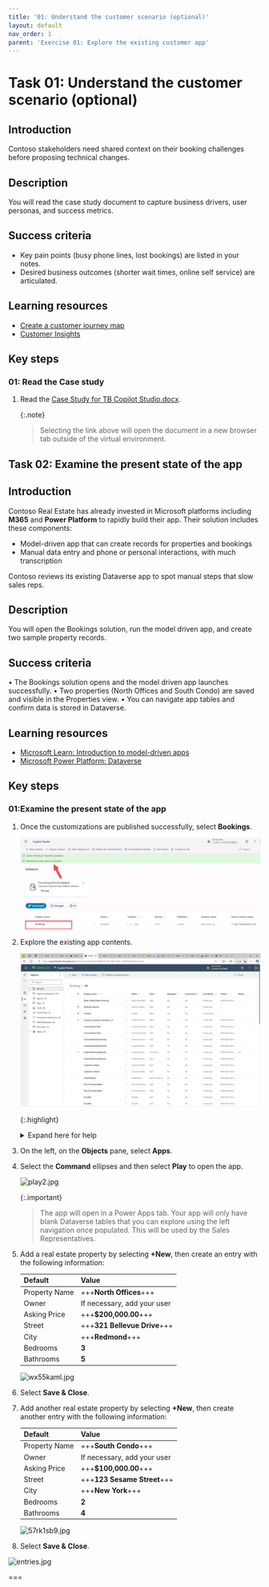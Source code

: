 ```yaml
---
title: '01: Understand the customer scenario (optional)'
layout: default
nav_order: 1
parent: 'Exercise 01: Explore the existing customer app'
---
```


# Task 01: Understand the customer scenario (optional)

## Introduction

Contoso stakeholders need shared context on their booking challenges before proposing technical changes.

## Description

You will read the case study document to capture business drivers, user personas, and success metrics.

## Success criteria

- Key pain points (busy phone lines, lost bookings) are listed in your notes.
- Desired business outcomes (shorter wait times, online self service) are articulated.

## Learning resources

-   [Create a customer journey map](https://learn.microsoft.com/en-us/training/modules/create-customer-journey-map/)
-   [Customer Insights](https://learn.microsoft.com/en-us/power-platform/guidance/customer-insights/)

## Key steps

### 01: Read the Case study

1. Read the [Case Study for TB Copilot Studio.docx](../../media/CaseStudyforTBCopilotStudio.docx).

    {:.note}
   > Selecting the link above will open the document in a new browser tab outside of the virtual environment.


## Task 02: Examine the present state of the app

## Introduction
Contoso Real Estate has already invested in Microsoft platforms including **M365** and **Power Platform** to rapidly build their app. Their solution includes these components:

-   Model-driven app that can create records for properties and bookings
-   Manual data entry and phone or personal interactions, with much transcription

Contoso reviews its existing Dataverse app to spot manual steps that slow sales reps.

## Description
You will open the Bookings solution, run the model driven app, and create two sample property records.

## Success criteria
•	The Bookings solution opens and the model driven app launches successfully.
•	Two properties (North Offices and South Condo) are saved and visible in the Properties view.
•	You can navigate app tables and confirm data is stored in Dataverse.

## Learning resources 
- [Microsoft Learn: Introduction to model-driven apps](https://learn.microsoft.com/en-us/training/modules/model-driven-apps/)
- [Microsoft Power Platform: Dataverse](https://learn.microsoft.com/en-us/power-platform/admin/dataverse)


## Key steps

### 01:Examine the present state of the app

1. Once the customizations are published successfully, select **Bookings**.

    ![bookings.jpg](../../media/bookings.jpg)

1. Explore the existing app contents.

    ![qa5r584n.jpg](../../media/qa5r584n.jpg)

   {:.highlight}
    >
    <Details><summary>Expand here for help</summary>
    >
    >If you aren’t in **Solutions**, navigate there by going to **Home** \> **Agents** and then select the **Bookings** solution.
    ![a9dp32yo.jpg](../../media294087/a9dp32yo.jpg)
    >
    >
    >
    ![mutvn8t9.jpg](../../media294087/mutvn8t9.jpg)
    </Details>

1. On the left, on the **Objects** pane, select **Apps**.

    <!-- !IMAGE[jgghcwud.jpg](instructions294087/jgghcwud.jpg) -->

1. Select the **Command** ellipses and then select **Play** to open the app.

    ![play2.jpg](../../media294087/play2.jpg)


    {:.important}
    > The app will open in a Power Apps tab. Your app will only have blank Dataverse tables that you can explore using the left navigation once populated. This will be used by the Sales Representatives.

1. Add a real estate property by selecting **+New**, then create an entry with the following information:

    | Default | Value |
    |:---------|:---------|
    | Property Name   | +++**North Offices**+++  |
    | Owner   | If necessary, add your user   |
    | Asking Price   | +++**$200,000.00**+++   |
    | Street   | +++**321 Bellevue Drive**+++   |   
    | City   | +++**Redmond**+++   |
    | Bedrooms   | **3** |  
    | Bathrooms   | **5**   |

    ![wx55kaml.jpg](../../media294087/wx55kaml.jpg)
    
1. Select **Save & Close**.

1. Add another real estate property by selecting **+New**, then create another entry with the following information:

    | Default | Value |
    |:---------|:---------|
    | Property Name   | +++**South Condo**+++  |
    | Owner   | If necessary, add your user   |
    | Asking Price   | +++**$100,000.00**+++   |
    | Street   | +++**123 Sesame Street**+++   |    
    | City   | +++**New York**+++   |
    | Bedrooms   | **2** |  
    | Bathrooms   | **4**   |

    ![57rk1sb9.jpg](../../media294087/57rk1sb9.jpg)

1. Select **Save & Close**.

![entries.jpg](../../media294087/entries.jpg)

===
